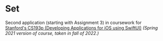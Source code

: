 # Set

Second application (starting with Assignment 3) in coursework for [Stanford's CS193p (Developing Applications for iOS using SwiftUI)](https://cs193p.sites.stanford.edu/) _(Spring 2021 version of course, taken in fall of 2022.)_
